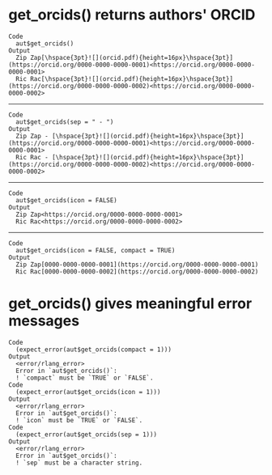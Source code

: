 # get_orcids() returns authors' ORCID

    Code
      aut$get_orcids()
    Output
      Zip Zap[\hspace{3pt}![](orcid.pdf){height=16px}\hspace{3pt}](https://orcid.org/0000-0000-0000-0001)<https://orcid.org/0000-0000-0000-0001>
      Ric Rac[\hspace{3pt}![](orcid.pdf){height=16px}\hspace{3pt}](https://orcid.org/0000-0000-0000-0002)<https://orcid.org/0000-0000-0000-0002>

---

    Code
      aut$get_orcids(sep = " - ")
    Output
      Zip Zap - [\hspace{3pt}![](orcid.pdf){height=16px}\hspace{3pt}](https://orcid.org/0000-0000-0000-0001)<https://orcid.org/0000-0000-0000-0001>
      Ric Rac - [\hspace{3pt}![](orcid.pdf){height=16px}\hspace{3pt}](https://orcid.org/0000-0000-0000-0002)<https://orcid.org/0000-0000-0000-0002>

---

    Code
      aut$get_orcids(icon = FALSE)
    Output
      Zip Zap<https://orcid.org/0000-0000-0000-0001>
      Ric Rac<https://orcid.org/0000-0000-0000-0002>

---

    Code
      aut$get_orcids(icon = FALSE, compact = TRUE)
    Output
      Zip Zap[0000-0000-0000-0001](https://orcid.org/0000-0000-0000-0001)
      Ric Rac[0000-0000-0000-0002](https://orcid.org/0000-0000-0000-0002)

# get_orcids() gives meaningful error messages

    Code
      (expect_error(aut$get_orcids(compact = 1)))
    Output
      <error/rlang_error>
      Error in `aut$get_orcids()`:
      ! `compact` must be `TRUE` or `FALSE`.
    Code
      (expect_error(aut$get_orcids(icon = 1)))
    Output
      <error/rlang_error>
      Error in `aut$get_orcids()`:
      ! `icon` must be `TRUE` or `FALSE`.
    Code
      (expect_error(aut$get_orcids(sep = 1)))
    Output
      <error/rlang_error>
      Error in `aut$get_orcids()`:
      ! `sep` must be a character string.

